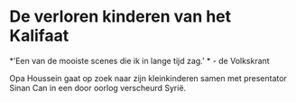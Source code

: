 # De verloren kinderen van het Kalifaat

*’Een van de mooiste scenes die ik in lange tijd zag.’ * - de Volkskrant

Opa Houssein gaat op zoek naar zijn kleinkinderen samen met presentator Sinan Can in een door oorlog verscheurd Syrië.
